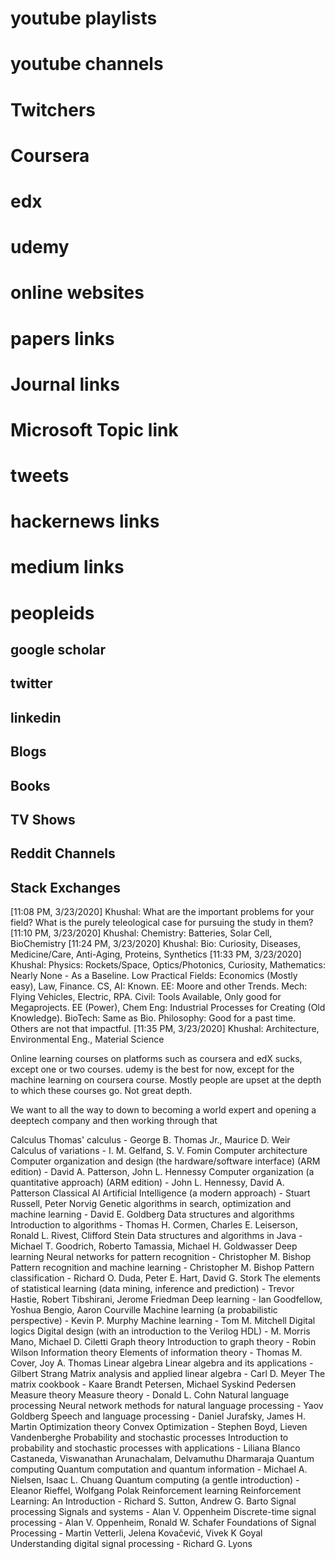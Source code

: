 # youtube playlists

# youtube channels

# Twitchers

# Coursera

# edx

# udemy

# online websites

# papers links

# Journal links

# Microsoft Topic link

# tweets

# hackernews links

# medium links

# peopleids

## google scholar

## twitter

## linkedin

## Blogs

## Books

## TV Shows

## Reddit Channels

## Stack Exchanges

[11:08 PM, 3/23/2020] Khushal: What are the important problems for your field? What is the purely teleological case for pursuing the study in them?
[11:10 PM, 3/23/2020] Khushal: Chemistry: Batteries, Solar Cell, BioChemistry
[11:24 PM, 3/23/2020] Khushal: Bio: Curiosity, Diseases, Medicine/Care, Anti-Aging, Proteins, Synthetics
[11:33 PM, 3/23/2020] Khushal: Physics: Rockets/Space, Optics/Photonics, Curiosity, Mathematics: Nearly None - As a Baseline. Low Practical Fields: Economics (Mostly easy), Law, Finance. CS, AI: Known. EE: Moore and other Trends. Mech: Flying Vehicles, Electric, RPA. Civil: Tools Available, Only good for Megaprojects. EE (Power), Chem Eng: Industrial Processes for Creating (Old Knowledge). BioTech: Same as Bio. Philosophy: Good for a past time. Others are not that impactful.
[11:35 PM, 3/23/2020] Khushal: Architecture, Environmental Eng., Material Science

Online learning courses on platforms such as coursera and edX sucks, except one or two courses.
udemy is the best for now, except for the machine learning on coursera course. Mostly people are upset at the depth to which these courses go. Not great depth. 

We want to all the way to down to becoming a world expert and opening a deeptech company and then working through that

Calculus
Thomas' calculus - George B. Thomas Jr., Maurice D. Weir
Calculus of variations - I. M. Gelfand, S. V. Fomin
Computer architecture
Computer organization and design (the hardware/software interface) (ARM edition) - David A. Patterson, John L. Hennessy
Computer organization (a quantitative approach) (ARM edition) - John L. Hennessy, David A. Patterson
Classical AI
Artificial Intelligence (a modern approach) - Stuart Russell, Peter Norvig
Genetic algorithms in search, optimization and machine learning - David E. Goldberg
Data structures and algorithms
Introduction to algorithms - Thomas H. Cormen, Charles E. Leiserson, Ronald L. Rivest, Clifford Stein
Data structures and algorithms in Java - Michael T. Goodrich, Roberto Tamassia, Michael H. Goldwasser
Deep learning
Neural networks for pattern recognition - Christopher M. Bishop
Pattern recognition and machine learning - Christopher M. Bishop
Pattern classification - Richard O. Duda, Peter E. Hart, David G. Stork
The elements of statistical learning (data mining, inference and prediction) - Trevor Hastie, Robert Tibshirani, Jerome Friedman
Deep learning - Ian Goodfellow, Yoshua Bengio, Aaron Courville
Machine learning (a probabilistic perspective) - Kevin P. Murphy
Machine learning - Tom M. Mitchell
Digital logics
Digital design (with an introduction to the Verilog HDL) - M. Morris Mano, Michael D. Ciletti
Graph theory
Introduction to graph theory - Robin Wilson
Information theory
Elements of information theory - Thomas M. Cover, Joy A. Thomas
Linear algebra
Linear algebra and its applications - Gilbert Strang
Matrix analysis and applied linear algebra - Carl D. Meyer
The matrix cookbook - Kaare Brandt Petersen, Michael Syskind Pedersen
Measure theory
Measure theory - Donald L. Cohn
Natural language processing
Neural network methods for natural language processing - Yaov Goldberg
Speech and language processing - Daniel Jurafsky, James H. Martin
Optimization theory
Convex Optimization - Stephen Boyd, Lieven Vandenberghe
Probability and stochastic processes
Introduction to probability and stochastic processes with applications - Liliana Blanco Castaneda, Viswanathan Arunachalam, Delvamuthu Dharmaraja
Quantum computing
Quantum computation and quantum information - Michael A. Nielsen, Isaac L. Chuang
Quantum computing (a gentle introduction) - Eleanor Rieffel, Wolfgang Polak
Reinforcement learning
Reinforcement Learning: An Introduction - Richard S. Sutton, Andrew G. Barto
Signal processing
Signals and systems - Alan V. Oppenheim
Discrete-time signal processing - Alan V. Oppenheim, Ronald W. Schafer
Foundations of Signal Processing - Martin Vetterli, Jelena Kovačević, Vivek K Goyal
Understanding digital signal processing - Richard G. Lyons